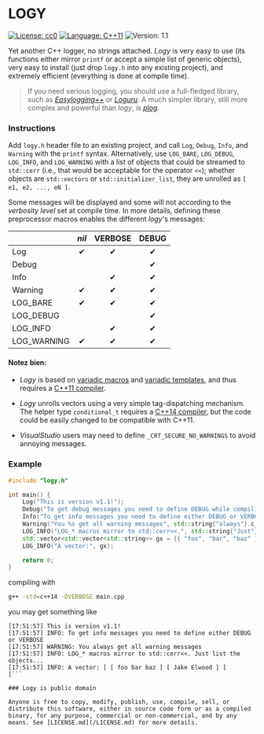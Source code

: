 LOGY
====

[![License: cc0](https://img.shields.io/badge/license-cc0-brightgreen.svg)](http://creativecommons.org/publicdomain/zero/1.0/)
[![Language: C++11](https://img.shields.io/badge/language-C%2B%2B11-blue.svg)](https://en.wikipedia.org/wiki/C%2B%2B11)
![Version: 1.1](https://img.shields.io/badge/version-1.1-lightgrey.svg)

Yet another C++ logger, no strings attached. *Logy* is very easy to use (its functions either mirror `printf` or accept a simple list of generic objects), very easy to install (just drop `logy.h` into any existing project), and extremely efficient (everything is done at compile time).

> If you need serious logging, you should use a full-fledged library, such as [*Easylogging++*](https://github.com/muflihun/easyloggingpp) or [*Loguru*](https://github.com/emilk/loguru). A much simpler library, still more complex and powerful than *logy*, is [*plog*](https://github.com/SergiusTheBest/plog).


### Instructions

Add `logy.h` header file to an existing project, and call `Log`, `Debug`, `Info`, and `Warning` with the `printf` syntax. Alternatively, use `LOG_BARE`, `LOG_DEBUG`, `LOG_INFO`, and `LOG_WARNING` with a list of objects that could be streamed to `std::cerr` (i.e., that would be acceptable for the operator `<<`); whether objects are `std::vectors` or `std::initializer_list`, they are unrolled as `[ e1, e2, ..., eN ]`.

Some messages will be displayed and some will not according to the *verbosity level* set at compile time. In more details, defining these preprocessor macros enables the different *logy*'s messages:

|  | *nil* | VERBOSE | DEBUG |
|---------|:-----:|:-------:|:-----:|
|Log | ✔ | ✔ | ✔ |
|Debug | | |   ✔   |
|Info | | ✔ | ✔ |
|Warning | ✔ | ✔ | ✔ |
|LOG_BARE | ✔ | ✔ | ✔ |
|LOG_DEBUG | | | ✔ |
|LOG_INFO | | ✔ | ✔ |
|LOG_WARNING | ✔ | ✔ | ✔ |

#### Notez bien:

* *Logy* is based on [variadic macros](http://en.cppreference.com/w/cpp/preprocessor/replace) and [variadic templates](https://en.cppreference.com/w/cpp/language/parameter_pack), and thus requires a [C++11 compiler](https://en.cppreference.com/w/cpp/compiler_support).

* *Logy* unrolls vectors using a very simple tag-dispatching mechanism. The helper type `conditional_t` requires a [C++14 compiler](https://en.cppreference.com/w/cpp/compiler_support), but the code could be easily changed to be compatible with C++11.

* *VisualStudio* users may need to define `_CRT_SECURE_NO_WARNINGS` to avoid annoying messages.

### Example

```c++
#include "logy.h"

int main() {
    Log("This is version v1.1!");
    Debug("To get debug messages you need to define DEBUG while compiling");
    Info("To get info messages you need to define either DEBUG or VERBOSE");
    Warning("You %s get all warning messages", std::string{"always"}.c_str());
    LOG_INFO("LOG_* macros mirror to std::cerr<<.", std::string{"Just"}, "list the objects...");
    std::vector<std::vector<std::string>> gx = {{ "foo", "bar", "baz" }, { "Jake", "Elwood" }};
    LOG_INFO("A vector:", gx);

    return 0;
}
```

compiling with 

```sh
g++ -std=c++14 -DVERBOSE main.cpp
```

you may get something like

```
[17:51:57] This is version v1.1!
[17:51:57] INFO: To get info messages you need to define either DEBUG or VERBOSE
[17:51:57] WARNING: You always get all warning messages
[17:51:57] INFO: LOG_* macros mirror to std::cerr<<. Just list the objects...
[17:51:57] INFO: A vector: [ [ foo bar baz ] [ Jake Elwood ] ]
[```

### Logy is public domain

Anyone is free to copy, modify, publish, use, compile, sell, or distribute this software, either in source code form or as a compiled binary, for any purpose, commercial or non-commercial, and by any means. See [LICENSE.md](/LICENSE.md) for more details.
